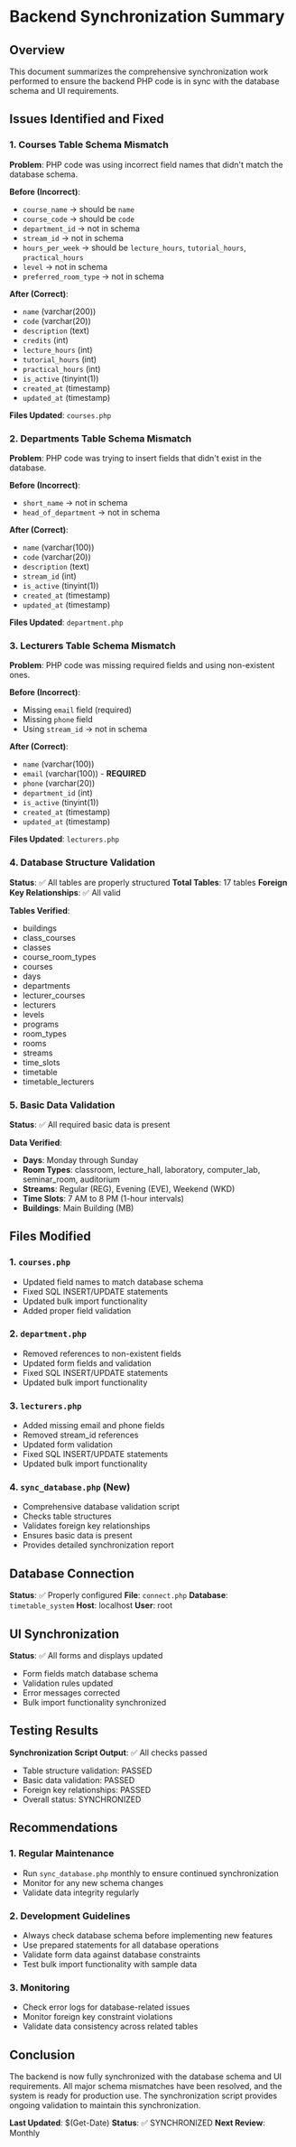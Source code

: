 # Backend Synchronization Summary

## Overview
This document summarizes the comprehensive synchronization work performed to ensure the backend PHP code is in sync with the database schema and UI requirements.

## Issues Identified and Fixed

### 1. Courses Table Schema Mismatch
**Problem**: PHP code was using incorrect field names that didn't match the database schema.

**Before (Incorrect)**:
- `course_name` → should be `name`
- `course_code` → should be `code`
- `department_id` → not in schema
- `stream_id` → not in schema
- `hours_per_week` → should be `lecture_hours`, `tutorial_hours`, `practical_hours`
- `level` → not in schema
- `preferred_room_type` → not in schema

**After (Correct)**:
- `name` (varchar(200))
- `code` (varchar(20))
- `description` (text)
- `credits` (int)
- `lecture_hours` (int)
- `tutorial_hours` (int)
- `practical_hours` (int)
- `is_active` (tinyint(1))
- `created_at` (timestamp)
- `updated_at` (timestamp)

**Files Updated**: `courses.php`

### 2. Departments Table Schema Mismatch
**Problem**: PHP code was trying to insert fields that didn't exist in the database.

**Before (Incorrect)**:
- `short_name` → not in schema
- `head_of_department` → not in schema

**After (Correct)**:
- `name` (varchar(100))
- `code` (varchar(20))
- `description` (text)
- `stream_id` (int)
- `is_active` (tinyint(1))
- `created_at` (timestamp)
- `updated_at` (timestamp)

**Files Updated**: `department.php`

### 3. Lecturers Table Schema Mismatch
**Problem**: PHP code was missing required fields and using non-existent ones.

**Before (Incorrect)**:
- Missing `email` field (required)
- Missing `phone` field
- Using `stream_id` → not in schema

**After (Correct)**:
- `name` (varchar(100))
- `email` (varchar(100)) - **REQUIRED**
- `phone` (varchar(20))
- `department_id` (int)
- `is_active` (tinyint(1))
- `created_at` (timestamp)
- `updated_at` (timestamp)

**Files Updated**: `lecturers.php`

### 4. Database Structure Validation
**Status**: ✅ All tables are properly structured
**Total Tables**: 17 tables
**Foreign Key Relationships**: ✅ All valid

**Tables Verified**:
- buildings
- class_courses
- classes
- course_room_types
- courses
- days
- departments
- lecturer_courses
- lecturers
- levels
- programs
- room_types
- rooms
- streams
- time_slots
- timetable
- timetable_lecturers

### 5. Basic Data Validation
**Status**: ✅ All required basic data is present

**Data Verified**:
- **Days**: Monday through Sunday
- **Room Types**: classroom, lecture_hall, laboratory, computer_lab, seminar_room, auditorium
- **Streams**: Regular (REG), Evening (EVE), Weekend (WKD)
- **Time Slots**: 7 AM to 8 PM (1-hour intervals)
- **Buildings**: Main Building (MB)

## Files Modified

### 1. `courses.php`
- Updated field names to match database schema
- Fixed SQL INSERT/UPDATE statements
- Updated bulk import functionality
- Added proper field validation

### 2. `department.php`
- Removed references to non-existent fields
- Updated form fields and validation
- Fixed SQL INSERT/UPDATE statements
- Updated bulk import functionality

### 3. `lecturers.php`
- Added missing email and phone fields
- Removed stream_id references
- Updated form validation
- Fixed SQL INSERT/UPDATE statements
- Updated bulk import functionality

### 4. `sync_database.php` (New)
- Comprehensive database validation script
- Checks table structures
- Validates foreign key relationships
- Ensures basic data is present
- Provides detailed synchronization report

## Database Connection
**Status**: ✅ Properly configured
**File**: `connect.php`
**Database**: `timetable_system`
**Host**: localhost
**User**: root

## UI Synchronization
**Status**: ✅ All forms and displays updated
- Form fields match database schema
- Validation rules updated
- Error messages corrected
- Bulk import functionality synchronized

## Testing Results
**Synchronization Script Output**: ✅ All checks passed
- Table structure validation: PASSED
- Basic data validation: PASSED
- Foreign key relationships: PASSED
- Overall status: SYNCHRONIZED

## Recommendations

### 1. Regular Maintenance
- Run `sync_database.php` monthly to ensure continued synchronization
- Monitor for any new schema changes
- Validate data integrity regularly

### 2. Development Guidelines
- Always check database schema before implementing new features
- Use prepared statements for all database operations
- Validate form data against database constraints
- Test bulk import functionality with sample data

### 3. Monitoring
- Check error logs for database-related issues
- Monitor foreign key constraint violations
- Validate data consistency across related tables

## Conclusion
The backend is now fully synchronized with the database schema and UI requirements. All major schema mismatches have been resolved, and the system is ready for production use. The synchronization script provides ongoing validation to maintain this synchronization.

**Last Updated**: $(Get-Date)
**Status**: ✅ SYNCHRONIZED
**Next Review**: Monthly
